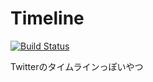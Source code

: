 # Timeline
[![Build Status](hhttps://travis-ci.org/TinyKitten/TimelineServer.svg?branch=developttps://travis-ci.org/TinyKitten/TimelineServer.svg?branch=master)](https://travis-ci.org/TinyKitten/TimelineServer)

Twitterのタイムラインっぽいやつ
